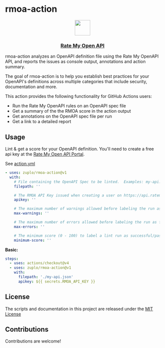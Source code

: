 # rmoa-action

<p align="center">
  <a href="https://ratemyopenapi.com/">
    <img src="https://cdn.zuplo.com/static/logos/logo.svg" height="50">
    <h3 align="center">Rate My Open API</h3>
  </a>
</p>

rmoa-action analyzes an OpenAPI definition file using the Rate My OpenAPI API,
and reports the issues as console output, annotations and action summary.

The goal of rmoa-action is to help you establish best practices for your
OpenAPI's definitions across multiple categories that include security,
documentation and more.

This action provides the following functionality for GitHub Actions users:

- Run the Rate My OpenAPI rules on an OpenAPI spec file
- Get a summary of the the RMOA score in the action output
- Get annotations on the OpenAPI spec file per run
- Get a link to a detailed report

## Usage

Lint & get a score for your OpenAPI definition. You'll need to create a free api
key at the [Rate My Open API Portal](https://api.ratemyopenapi.com/docs).

See [action.yml](action.yml)

<!-- start usage -->

```yaml
- uses: zuplo/rmoa-action@v1
  with:
    # File containing the OpenAPI Spec to be linted.  Examples: my-api.oas.json, api-spec.yaml
    filepath: ''

    # The RMOA API Key issued when creating a user on https://api.ratemyopenapi.com/docs
    apikey: ''

    # The maximum number of warnings allowed before labeling the run as failed.
    max-warnings: ''

    # The maximum number of errors allowed before labeling the run as failed.
    max-errors: ''

    # The minimum score (0 - 100) to label a lint run as successful/passing. Default is 80.
    minimum-score: ''
```

<!-- end usage -->

**Basic:**

```yaml
steps:
  - uses: actions/checkout@v4
  - uses: zuplo/rmoa-action@v1
    with:
      filepath: './my-api.json'
      apikey: ${{ secrets.RMOA_API_KEY }}
```

## License

The scripts and documentation in this project are released under the
[MIT License](LICENSE)

## Contributions

Contributions are welcome!

